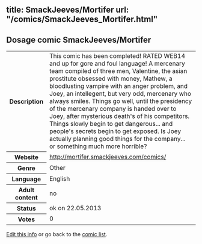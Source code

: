 title: SmackJeeves/Mortifer
url: "/comics/SmackJeeves_Mortifer.html"
---
Dosage comic SmackJeeves/Mortifer
-----------------------------------------

<p id="msg"></p>
<script type="text/javascript">
if (window.location.search === '?edit_info_mail=sent_ok') {
  var elem = document.getElementById("msg");
  elem.innerHTML = 'Edited information sucessfully sent for review, which is usually done daily. Thanks!';
  elem.className = 'ok';
}
</script>
<table class="comicinfo">
<tr>
<th>Description</th><td>This comic has been completed! RATED WEB14 and up for gore and foul language! A mercenary team compiled of three men, Valentine, the asian prostitute obsessed with money, Mathew, a bloodlusting vampire with an anger problem, and Joey, an intellegent, but very odd, mercenary who always smiles. Things go well, until the presidency of the mercenary company is handed over to Joey, after mysterious death's of his competitors. Things slowly begin to get dangerous... and people's secrets begin to get exposed. Is Joey actually planning good things for the company... or something much more horrible?</td>
</tr>
<tr>
<th>Website</th><td><a href="http://mortifer.smackjeeves.com/comics/">http://mortifer.smackjeeves.com/comics/</a></td>
</tr>
<tr>
<th>Genre</th><td>Other</td>
</tr>
<tr>
<th>Language</th><td>English</td>
</tr>
<tr>
<th>Adult content</th><td>no</td>
</tr>
<tr>
<th>Status</th><td>ok on 22.05.2013</td>
</tr>
<tr>
<th>Votes</th><td>0</td>
</tr>
</table>

[Edit this info](SmackJeeves_Mortifer_edit.html) or go back to the [comic list](../comic-index.html).
